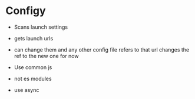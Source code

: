 # Configy 

- Scans launch settings 
- gets launch urls 
- can change them and any other config file refers to that url changes the ref to the new one for now

- Use common js 
- not es modules
- use async 